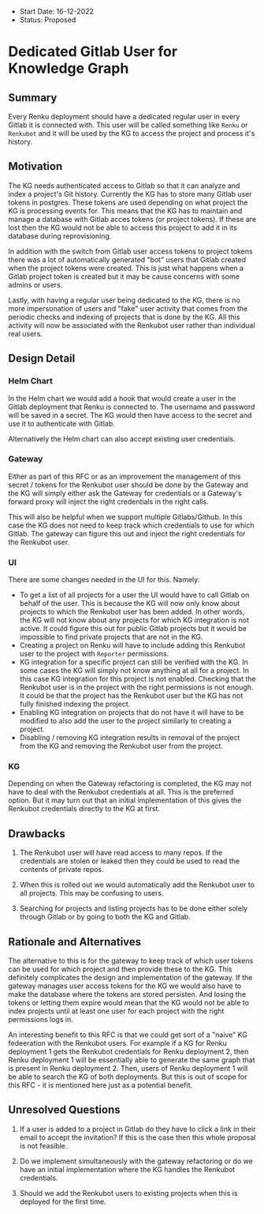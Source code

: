 - Start Date: 16-12-2022
- Status: Proposed

# Dedicated Gitlab User for Knowledge Graph

## Summary

Every Renku deployment should have a dedicated regular user in every Gitlab it is connected
with. This user will be called something like `Renku` or `Renkubot` and it will be used
by the KG to access the project and process it's history.

## Motivation

The KG needs authenticated access to Gitlab so that it can analyze and index a project's 
Git history. Currently the KG has to store many Gitlab user tokens in postgres. 
These tokens are used depending on what project the KG is processing events for. This means
that the KG has to maintain and manage a database with Gitlab acces tokens (or project tokens).
If these are lost then the KG would not be able to access this project to add it in its database
during reprovisioning. 

In addition with the switch from Gitlab user access tokens to project tokens there was a
lot of automatically generated "bot" users that Gitlab created when the project tokens
were created. This is just what happens when a Gitlab project token is created but it may
be cause concerns with some admins or users.

Lastly, with having a regular user being dedicated to the KG, there is no more impersonation
of users and "fake" user activity that comes from the periodic checks and indexing of projects
that is done by the KG. All this activity will now be associated with the Renkubot user rather
than individual real users.

## Design Detail

### Helm Chart

In the Helm chart we would add a hook that would create a user in the Gitlab deployment
that Renku is connected to. The username and password will be saved in a secret. The KG
would then have access to the secret and use it to authenticate with Gitlab.

Alternatively the Helm chart can also accept existing user credentials. 

### Gateway

Either as part of this RFC or as an improvement the management of this secret / tokens for 
the Renkubot user should be done by the Gateway and the KG will simply either ask the Gateway 
for credentials or a Gateway's forward proxy will inject the right credentials in the right calls.

This will also be helpful when we support multiple Gitlabs/Github. In this case the KG does
not need to keep track which credentials to use for which Gitlab. The gateway can figure this
out and inject the right credentials for the Renkubot user.

### UI

There are some changes needed in the UI for this. Namely:
- To get a list of all projects for a user the UI would have to call Gitlab on behalf
of the user. This is because the KG will now only know about projects to which the Renkubot
user has been added. In other words, the KG will not know about any projects for which 
KG integration is not active. It could figure this out for public Gitlab projects
but it would be impossible to find private projects that are not in the KG.
- Creating a project on Renku will have to include adding this Renkubot user to the project
with `Reporter` permissions.
- KG integration for a specific project can still be verified with the KG. In some cases
the KG will simply not know anything at all for a project. In this case KG integration
for this project is not enabled. Checking that the Renkubot user is in the project with the
right permissions is not enough. It could be that the project has the Renkubot user but
the KG has not fully finished indexing the project.
- Enabling KG integration on projects that do not have it will have to be modified to also
add the user to the project similarly to creating a project.
- Disabling / removing KG integration results in removal of the project from the KG and removing
the Renkubot user from the project.

### KG

Depending on when the Gateway refactoring is completed, the KG may not have to deal with the Renkubot
credentials at all. This is the preferred option. But it may turn out that an initial implementation
of this gives the Renkubot credentials directly to the KG at first.

## Drawbacks

1. The Renkubot user will have read access to many repos. If the credentials are stolen or leaked
then they could be used to read the contents of private repos. 

2. When this is rolled out we would automatically add the Renkubot user to all projects. This may
be confusing to users.

3. Searching for projects and listing projects has to be done either solely through Gitlab or 
by going to both the KG and Gitlab.

## Rationale and Alternatives

The alternative to this is for the gateway to keep track of which user tokens can be used 
for which project and then provide these to the KG. This definitely complicates the design
and implementation of the gateway. If the gateway manages user access tokens for the KG we
would also have to make the database where the tokens are stored persisten. And losing the
tokens or letting them expire would mean that the KG would not be able to index projects
until at least one user for each project with the right permissions logs in.

An interesting benefit to this RFC is that we could get sort of a "naive" KG fedeeration with
the Renkubot users. For example if a KG for Renku deployment 1 gets the Renkubot credentials 
for Renku deployment 2, then Renku deployment 1 will be essentially able to generate the same
graph that is present in Renku deployment 2. Then, users of Renku deployment 1 will be able to 
search the KG of both deployments. But this is out of scope for this RFC - it is mentioned here
just as a potential benefit.

## Unresolved Questions

1. If a user is added to a project in Gitlab do they have to click a link in their email
to accept the invitation? If this is the case then this whole proposal is not feasible.

2. Do we implement simultaneously with the gateway refactoring or do we have an initial
implementation where the KG handles the Renkubot credentials.

3. Should we add the Renkubot users to existing projects when this is deployed for the 
first time.
